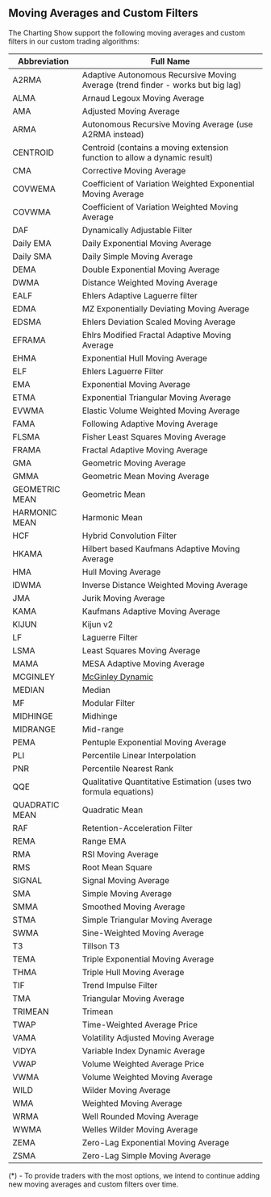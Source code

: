 ## Moving Averages and Custom Filters

The Charting Show support the following moving averages and custom filters in our custom trading algorithms:

| Abbreviation   | Full Name                                                                                                                          |
| -------------- | ---------------------------------------------------------------------------------------------------------------------------------- |
| A2RMA          | Adaptive Autonomous Recursive Moving Average (trend finder - works but big lag)                                                    |
| ALMA           | Arnaud Legoux Moving Average                                                                                                       |
| AMA            | Adjusted Moving Average                                                                                                            |
| ARMA           | Autonomous Recursive Moving Average (use A2RMA instead)                                                                            |
| CENTROID       | Centroid (contains a moving extension function to allow a dynamic result)                                                          |
| CMA            | Corrective Moving Average                                                                                                          |
| COVWEMA        | Coefficient of Variation Weighted Exponential Moving Average                                                                       |
| COVWMA         | Coefficient of Variation Weighted Moving Average                                                                                   |
| DAF            | Dynamically Adjustable Filter                                                                                                      |
| Daily EMA      | Daily Exponential Moving Average                                                                                                   |
| Daily SMA      | Daily Simple Moving Average                                                                                                        |
| DEMA           | Double Exponential Moving Average                                                                                                  |
| DWMA           | Distance Weighted Moving Average                                                                                                   |
| EALF           | Ehlers Adaptive Laguerre filter                                                                                                    |
| EDMA           | MZ Exponentially Deviating Moving Average                                                                                          |
| EDSMA          | Ehlers Deviation Scaled Moving Average                                                                                             |
| EFRAMA         | Ehlrs Modified Fractal Adaptive Moving Average                                                                                     |
| EHMA           | Exponential Hull Moving Average                                                                                                    |
| ELF            | Ehlers Laguerre Filter                                                                                                             |
| EMA            | Exponential Moving Average                                                                                                         |
| ETMA           | Exponential Triangular Moving Average                                                                                              |
| EVWMA          | Elastic Volume Weighted Moving Average                                                                                             |
| FAMA           | Following Adaptive Moving Average                                                                                                  |
| FLSMA          | Fisher Least Squares Moving Average                                                                                                |
| FRAMA          | Fractal Adaptive Moving Average                                                                                                    |
| GMA            | Geometric Moving Average                                                                                                           |
| GMMA           | Geometric Mean Moving Average                                                                                                      |
| GEOMETRIC MEAN | Geometric Mean                                                                                                                     |
| HARMONIC MEAN  | Harmonic Mean                                                                                                                      |
| HCF            | Hybrid Convolution Filter                                                                                                          |
| HKAMA          | Hilbert based Kaufmans Adaptive Moving Average                                                                                     |
| HMA            | Hull Moving Average                                                                                                                |
| IDWMA          | Inverse Distance Weighted Moving Average                                                                                           |
| JMA            | Jurik Moving Average                                                                                                               |
| KAMA           | Kaufmans Adaptive Moving Average                                                                                                   |
| KIJUN          | Kijun v2                                                                                                                           |
| LF             | Laguerre Filter                                                                                                                    |
| LSMA           | Least Squares Moving Average                                                                                                       |
| MAMA           | MESA Adaptive Moving Average                                                                                                       |
| MCGINLEY       | [McGinley Dynamic](https://github.com/chartingshow/documentation/blob/master/trading/resources/mcginley-dynamic-moving-average.md) |
| MEDIAN         | Median                                                                                                                             |
| MF             | Modular Filter                                                                                                                     |
| MIDHINGE       | Midhinge                                                                                                                           |
| MIDRANGE       | Mid-range                                                                                                                          |
| PEMA           | Pentuple Exponential Moving Average                                                                                                |
| PLI            | Percentile Linear Interpolation                                                                                                    |
| PNR            | Percentile Nearest Rank                                                                                                            |
| QQE            | Qualitative Quantitative Estimation (uses two formula equations)                                                                   |
| QUADRATIC MEAN | Quadratic Mean                                                                                                                     |
| RAF            | Retention-Acceleration Filter                                                                                                      |
| REMA           | Range EMA                                                                                                                          |
| RMA            | RSI Moving Average                                                                                                                 |
| RMS            | Root Mean Square                                                                                                                   |
| SIGNAL         | Signal Moving Average                                                                                                              |
| SMA            | Simple Moving Average                                                                                                              |
| SMMA           | Smoothed Moving Average                                                                                                            |
| STMA           | Simple Triangular Moving Average                                                                                                   |
| SWMA           | Sine-Weighted Moving Average                                                                                                       |
| T3             | Tillson T3                                                                                                                         |
| TEMA           | Triple Exponential Moving Average                                                                                                  |
| THMA           | Triple Hull Moving Average                                                                                                         |
| TIF            | Trend Impulse Filter                                                                                                               |
| TMA            | Triangular Moving Average                                                                                                          |
| TRIMEAN        | Trimean                                                                                                                            |
| TWAP           | Time-Weighted Average Price                                                                                                        |
| VAMA           | Volatility Adjusted Moving Average                                                                                                 |
| VIDYA          | Variable Index Dynamic Average                                                                                                     |
| VWAP           | Volume Weighted Average Price                                                                                                      |
| VWMA           | Volume Weighted Moving Average                                                                                                     |
| WILD           | Wilder Moving Average                                                                                                              |
| WMA            | Weighted Moving Average                                                                                                            |
| WRMA           | Well Rounded Moving Average                                                                                                        |
| WWMA           | Welles Wilder Moving Average                                                                                                       |
| ZEMA           | Zero-Lag Exponential Moving Average                                                                                                |
| ZSMA           | Zero-Lag Simple Moving Average                                                                                                     |

(\*) - To provide traders with the most options, we intend to continue adding new moving averages and custom filters over time.
